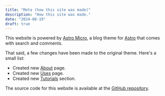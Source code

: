 ```yaml
---
title: "Meta (how this site was made)"
description: "How this site was made."
date: "2024-08-19"
draft: true
---
```


This website is powered by [Astro Micro](https://github.com/trevortylerlee/astro-micro), a blog theme for [Astro](https://astro.build) that comes with search and comments.

That said, a few changes have been made to the original theme. Here's a small list:

- Created new [About](/about) page.
- Created new [Uses](/uses) page.
- Created new [Tutorials](/tutorials) section.

The source code for this website is available at the [GitHub repository](https://github.com/semanticdata/personal-website).
